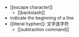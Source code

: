 - [[escape character]]
    - [[backslash]]
- indicate the beginning of a line
- [[literal hyphen]]: 文字连字符
    - [[subtraction command]]
